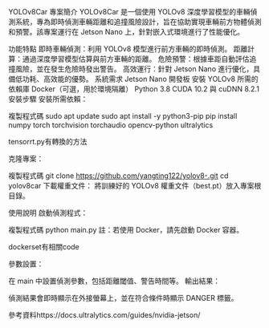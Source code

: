 YOLOv8Car
專案簡介
YOLOv8Car 是一個使用 YOLOv8 深度學習模型的車輛偵測系統，專為即時偵測車輛距離和追撞風險設計，旨在協助實現車輛前方物體偵測和預警。該專案運行在 Jetson Nano 上，針對嵌入式環境進行了性能優化。

功能特點
即時車輛偵測：利用 YOLOv8 模型進行前方車輛的即時偵測。
距離計算：通過深度學習模型估算與前方車輛的距離。
危險預警：根據車距自動評估追撞風險，並在發生危險時發出警告。
高效運行：針對 Jetson Nano 進行優化，具備低功耗、高效能的優勢。
系統需求
Jetson Nano 開發板
安裝 YOLOv8 所需的依賴庫
Docker（可選，用於環境隔離）
Python 3.8
CUDA 10.2 與 cuDNN 8.2.1
安裝步驟
安裝所需依賴：


複製程式碼
sudo apt update
sudo apt install -y python3-pip
pip install numpy torch torchvision torchaudio opencv-python ultralytics

tensorrt.py有轉換的方法

克隆專案：


複製程式碼
git clone https://github.com/yangting122/yolov8-.git
cd yolov8car
下載權重文件： 將訓練好的 YOLOv8 權重文件（best.pt）放入專案根目錄。

使用說明
啟動偵測程式：


複製程式碼
python main.py
註：若使用 Docker，請先啟動 Docker 容器。

dockerset有相關code

參數設置：

在 main 中設置偵測參數，包括距離閾值、警告時間等。
輸出結果：

偵測結果會即時顯示在外接螢幕上，並在符合條件時顯示 DANGER 標籤。

參考資料https://docs.ultralytics.com/guides/nvidia-jetson/
